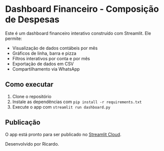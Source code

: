 # Dashboard Financeiro - Composição de Despesas

Este é um dashboard financeiro interativo construído com Streamlit. Ele permite:

- Visualização de dados contábeis por mês
- Gráficos de linha, barra e pizza
- Filtros interativos por conta e por mês
- Exportação de dados em CSV
- Compartilhamento via WhatsApp

## Como executar

1. Clone o repositório
2. Instale as dependências com `pip install -r requirements.txt`
3. Execute o app com `streamlit run dashboard.py`

## Publicação

O app está pronto para ser publicado no [Streamlit Cloud](https://streamlit.io/cloud).

Desenvolvido por Ricardo.